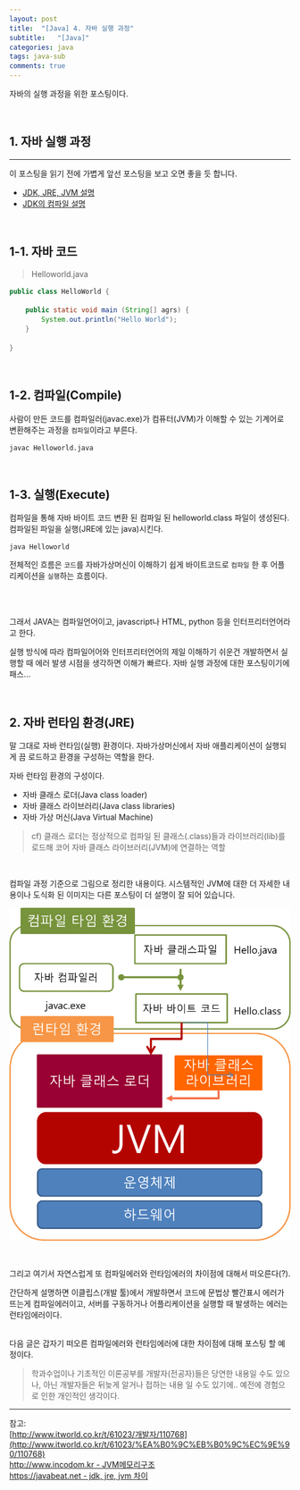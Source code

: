 ```yaml
---
layout: post
title:  "[Java] 4. 자바 실행 과정"
subtitle:   "[Java]"
categories: java
tags: java-sub
comments: true
---
```


자바의 실행 과정을 위한 포스팅이다.

<br>


## 1. 자바 실행 과정
---
 
이 포스팅을 읽기 전에 가볍게 앞선 포스팅을 보고 오면 좋을 듯 합니다.

- [JDK, JRE, JVM 설명](https://linked2ev.github.io/java/2019/04/29/JAVA-2.-JDK-JRE-JVM/)
- [JDK의 컴파일 설명](https://linked2ev.github.io/java/2019/05/04/JAVA-3.-JDK-Compile/)

<br>


## 1-1. 자바 코드

> Helloworld.java

```java
public class HelloWorld {
	
	public static void main (String[] agrs) {
		System.out.println("Hello World");
	}

}
```

<br>

## 1-2. 컴파일(Compile)

사람이 만든 코드를 컴파일러(javac.exe)가 컴퓨터(JVM)가 이해할 수 있는 기계어로 변환해주는 과정을 `컴파일`이라고 부른다.

```
javac Helloworld.java
```

<br>

## 1-3. 실행(Execute)

컴파일을 통해 자바 바이트 코드 변환 된 컴파일 된 helloworld.class 파일이 생성된다.  
컴파일된 파일을 실행(JRE에 있는 java)시킨다.

```
java Helloworld
```

전체적인 흐름은 `코드`를 자바가상머신이 이해하기 쉽게 바이트코드로 `컴파일` 한 후 어플리케이션을 `실행`하는 흐름이다.

<br><br>

그래서 JAVA는 컴파일언어이고, javascript나 HTML, python 등을 인터프리터언어라고 한다.  

실행 방식에 따라 컴파일어어와 인터프리터언어의 제일 이해하기 쉬운건 개발하면서 실행할 때 에러 발생 시점을 생각하면 이해가 빠르다. 자바 실행 과정에 대한 포스팅이기에 패스...

<br>


## 2. 자바 런타임 환경(JRE)

말 그대로 자바 런타임(실행) 환경이다. 자바가상머신에서 자바 애플리케이션이 실행되게 끔 로드하고 환경을 구성하는 역할을 한다.


자바 런타임 환경의 구성이다.

- 자바 클래스 로더(Java class loader)
- 자바 클래스 라이브러리(Java class libraries)
- 자바 가상 머신(Java Virtual Machine)


> cf) 클래스 로더는 정상적으로 컴파일 된 클래스(.class)들과 라이브러리(lib)를 로드해 코어 자바 클래스 라이브러리(JVM)에 연결하는 역할

<br>

컴파일 과정 기준으로 그림으로 정리한 내용이다. 시스템적인 JVM에 대한 더 자세한 내용이나 도식화 된 이미지는 다른 포스팅이 더 설명이 잘 되어 있습니다.

[![jdk-compile_2](/assets/img/devlog/201905/jdk-compile_3.png)]()

<br>

그리고 여기서 자연스럽게 또 컴파일에러와 런타임에러의 차이점에 대해서 떠오른다(?).  

간단하게 설명하면 이클립스(개발 툴)에서 개발하면서 코드에 문법상 빨간표시 에러가 뜨는게 컴파일에러이고, 서버를 구동하거나 어플리케이션을 실행할 때 발생하는 에러는 런타임에러이다.
<br><br>


다음 글은 갑자기 떠오른 컴파일에러와 런타임에러에 대한 차이점에 대해 포스팅 할 예정이다.

> 학과수업이나 기초적인 이론공부를 개발자(전공자)들은 당연한 내용일 수도 있으나, 아닌 개발자들은 뒤늦게 알거나 접하는 내용 일 수도 있기에.. 예전에 경험으로 인한 개인적인 생각이다.


---
참고:  
[http://www.itworld.co.kr/t/61023/개발자/110768](http://www.itworld.co.kr/t/61023/%EA%B0%9C%EB%B0%9C%EC%9E%90/110768)  
[http://www.incodom.kr - JVM메모리구조](http://www.incodom.kr/%EC%9E%90%EB%B0%94%EA%B0%80%EC%83%81%EB%A8%B8%EC%8B%A0%28Java_Virtual_Machine%2C_JVM%29/%EB%A9%94%EB%AA%A8%EB%A6%AC%EA%B5%AC%EC%A1%B0)  
[https://javabeat.net - jdk, jre, jvm 차이](https://javabeat.net/what-is-the-difference-between-jrejvm-and-jdk/)